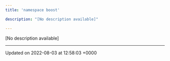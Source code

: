 ```yaml
---
title: 'namespace boost'

description: "[No description available]"

---
```







[No description available]






-------------------------------

Updated on 2022-08-03 at 12:58:03 +0000